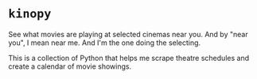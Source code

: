 # `kinopy`

See what movies are playing at selected cinemas near you. And by "near you", I mean near me. And I'm the one doing the selecting.

This is a collection of Python that helps me scrape theatre schedules and create a calendar of movie showings.
